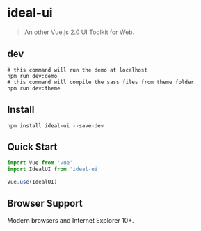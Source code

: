 # ideal-ui
> An other Vue.js 2.0 UI Toolkit for Web.

## dev

```shell
# this command will run the demo at localhost
npm run dev:demo
# this command will compile the sass files from theme folder
npm run dev:theme
```

## Install
```shell
npm install ideal-ui --save-dev
```

## Quick Start
```javascript
import Vue from 'vue'
import IdealUI from 'ideal-ui'

Vue.use(IdealUI)
```

## Browser Support
Modern browsers and Internet Explorer 10+.
